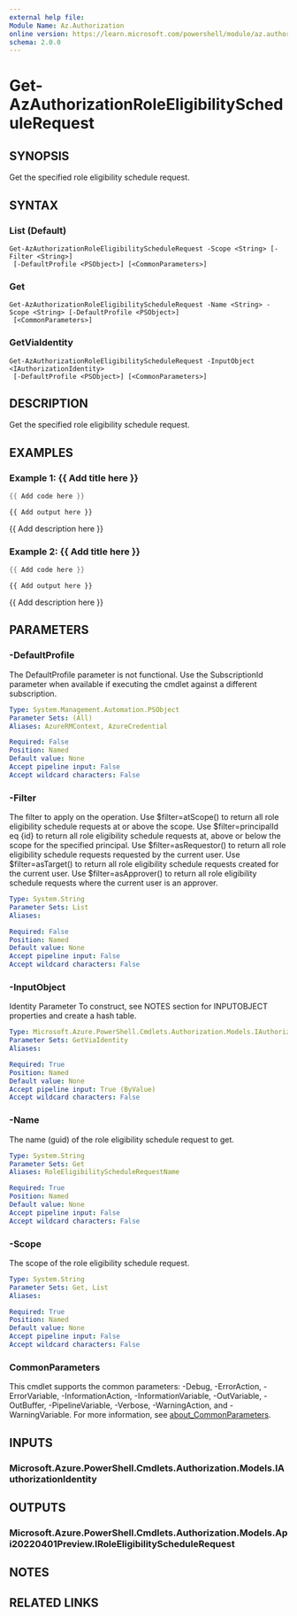 ```yaml
---
external help file:
Module Name: Az.Authorization
online version: https://learn.microsoft.com/powershell/module/az.authorization/get-azauthorizationroleeligibilityschedulerequest
schema: 2.0.0
---
```


# Get-AzAuthorizationRoleEligibilityScheduleRequest

## SYNOPSIS
Get the specified role eligibility schedule request.

## SYNTAX

### List (Default)
```
Get-AzAuthorizationRoleEligibilityScheduleRequest -Scope <String> [-Filter <String>]
 [-DefaultProfile <PSObject>] [<CommonParameters>]
```

### Get
```
Get-AzAuthorizationRoleEligibilityScheduleRequest -Name <String> -Scope <String> [-DefaultProfile <PSObject>]
 [<CommonParameters>]
```

### GetViaIdentity
```
Get-AzAuthorizationRoleEligibilityScheduleRequest -InputObject <IAuthorizationIdentity>
 [-DefaultProfile <PSObject>] [<CommonParameters>]
```

## DESCRIPTION
Get the specified role eligibility schedule request.

## EXAMPLES

### Example 1: {{ Add title here }}
```powershell
{{ Add code here }}
```

```output
{{ Add output here }}
```

{{ Add description here }}

### Example 2: {{ Add title here }}
```powershell
{{ Add code here }}
```

```output
{{ Add output here }}
```

{{ Add description here }}

## PARAMETERS

### -DefaultProfile
The DefaultProfile parameter is not functional.
Use the SubscriptionId parameter when available if executing the cmdlet against a different subscription.

```yaml
Type: System.Management.Automation.PSObject
Parameter Sets: (All)
Aliases: AzureRMContext, AzureCredential

Required: False
Position: Named
Default value: None
Accept pipeline input: False
Accept wildcard characters: False
```

### -Filter
The filter to apply on the operation.
Use $filter=atScope() to return all role eligibility schedule requests at or above the scope.
Use $filter=principalId eq {id} to return all role eligibility schedule requests at, above or below the scope for the specified principal.
Use $filter=asRequestor() to return all role eligibility schedule requests requested by the current user.
Use $filter=asTarget() to return all role eligibility schedule requests created for the current user.
Use $filter=asApprover() to return all role eligibility schedule requests where the current user is an approver.

```yaml
Type: System.String
Parameter Sets: List
Aliases:

Required: False
Position: Named
Default value: None
Accept pipeline input: False
Accept wildcard characters: False
```

### -InputObject
Identity Parameter
To construct, see NOTES section for INPUTOBJECT properties and create a hash table.

```yaml
Type: Microsoft.Azure.PowerShell.Cmdlets.Authorization.Models.IAuthorizationIdentity
Parameter Sets: GetViaIdentity
Aliases:

Required: True
Position: Named
Default value: None
Accept pipeline input: True (ByValue)
Accept wildcard characters: False
```

### -Name
The name (guid) of the role eligibility schedule request to get.

```yaml
Type: System.String
Parameter Sets: Get
Aliases: RoleEligibilityScheduleRequestName

Required: True
Position: Named
Default value: None
Accept pipeline input: False
Accept wildcard characters: False
```

### -Scope
The scope of the role eligibility schedule request.

```yaml
Type: System.String
Parameter Sets: Get, List
Aliases:

Required: True
Position: Named
Default value: None
Accept pipeline input: False
Accept wildcard characters: False
```

### CommonParameters
This cmdlet supports the common parameters: -Debug, -ErrorAction, -ErrorVariable, -InformationAction, -InformationVariable, -OutVariable, -OutBuffer, -PipelineVariable, -Verbose, -WarningAction, and -WarningVariable. For more information, see [about_CommonParameters](http://go.microsoft.com/fwlink/?LinkID=113216).

## INPUTS

### Microsoft.Azure.PowerShell.Cmdlets.Authorization.Models.IAuthorizationIdentity

## OUTPUTS

### Microsoft.Azure.PowerShell.Cmdlets.Authorization.Models.Api20220401Preview.IRoleEligibilityScheduleRequest

## NOTES

## RELATED LINKS

